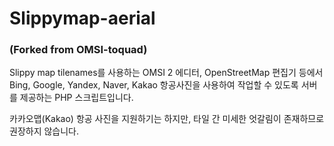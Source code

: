 # Slippymap-aerial
### (Forked from OMSI-toquad)
Slippy map tilenames를 사용하는 OMSI 2 에디터, OpenStreetMap 편집기 등에서 Bing, Google, Yandex, Naver, Kakao 항공사진을 사용하여 작업할 수 있도록 서버를 제공하는 PHP 스크립트입니다.

카카오맵(Kakao) 항공 사진을 지원하기는 하지만, 타일 간 미세한 엇갈림이 존재하므로 권장하지 않습니다.
